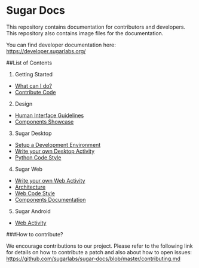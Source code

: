 # Sugar Docs

This repository contains documentation for contributors and 
developers. This repository also contains image files for 
the documentation.

You can find developer documentation here:
https://developer.sugarlabs.org/

##List of Contents

1. Getting Started
- [What can I do?](https://developer.sugarlabs.org/what-can-i-do.md.html)
- [Contribute Code](https://developer.sugarlabs.org/contributing.md.html)

2. Design
- [Human Interface Guidelines](https://developer.sugarlabs.org/HIG.md.html)
- [Components Showcase](http://sugarlabs.github.io/sugar-web-samples/)
  
3. Sugar Desktop
- [Setup a Development Environment](https://developer.sugarlabs.org/dev-environment.md.html)
- [Write your own Desktop Activity](https://developer.sugarlabs.org/desktop-activity.md.html)
- [Python Code Style](https://developer.sugarlabs.org/python-style.md.html)
  
4. Sugar Web
- [Write your own Web Activity](https://developer.sugarlabs.org/web-activity.md.html)
- [Architecture](https://developer.sugarlabs.org/web-architecture.md.html)
- [Web Code Style](https://developer.sugarlabs.org/web-style.md.html)
- [Components Documentation](https://developer.sugarlabs.org/sugar-web/README.md.html)
  
5. Sugar Android
- [Web Activity](https://developer.sugarlabs.org/android.md.html)

###How to contribute?

We encourage contributions to our project. Please refer to 
the following link for details on how to contribute a 
patch and also about how to open issues: 
https://github.com/sugarlabs/sugar-docs/blob/master/contributing.md 
